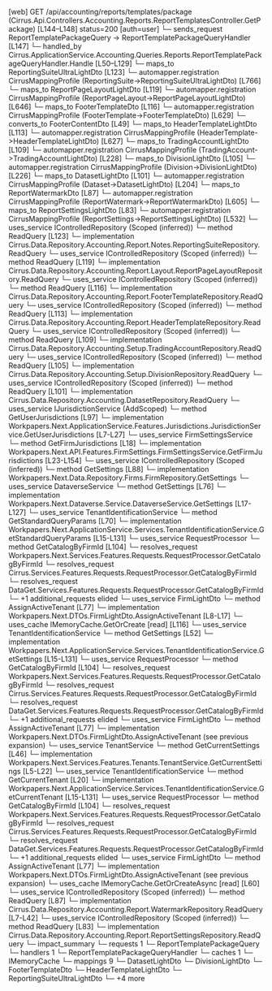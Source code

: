 [web] GET /api/accounting/reports/templates/package  (Cirrus.Api.Controllers.Accounting.Reports.ReportTemplatesController.GetPackage)  [L144–L148] status=200 [auth=user]
  └─ sends_request ReportTemplatePackageQuery -> ReportTemplatePackageQueryHandler [L147]
    └─ handled_by Cirrus.ApplicationService.Accounting.Queries.Reports.ReportTemplatePackageQueryHandler.Handle [L50–L129]
      └─ maps_to ReportingSuiteUltraLightDto [L123]
        └─ automapper.registration CirrusMappingProfile (ReportingSuite->ReportingSuiteUltraLightDto) [L766]
      └─ maps_to ReportPageLayoutLightDto [L119]
        └─ automapper.registration CirrusMappingProfile (ReportPageLayout->ReportPageLayoutLightDto) [L646]
      └─ maps_to FooterTemplateDto [L116]
        └─ automapper.registration CirrusMappingProfile (FooterTemplate->FooterTemplateDto) [L629]
        └─ converts_to FooterContentDto [L49]
      └─ maps_to HeaderTemplateLightDto [L113]
        └─ automapper.registration CirrusMappingProfile (HeaderTemplate->HeaderTemplateLightDto) [L627]
      └─ maps_to TradingAccountLightDto [L109]
        └─ automapper.registration CirrusMappingProfile (TradingAccount->TradingAccountLightDto) [L228]
      └─ maps_to DivisionLightDto [L105]
        └─ automapper.registration CirrusMappingProfile (Division->DivisionLightDto) [L226]
      └─ maps_to DatasetLightDto [L101]
        └─ automapper.registration CirrusMappingProfile (Dataset->DatasetLightDto) [L204]
      └─ maps_to ReportWatermarkDto [L87]
        └─ automapper.registration CirrusMappingProfile (ReportWatermark->ReportWatermarkDto) [L605]
      └─ maps_to ReportSettingsLightDto [L83]
        └─ automapper.registration CirrusMappingProfile (ReportSettings->ReportSettingsLightDto) [L532]
      └─ uses_service IControlledRepository<ReportingSuite> (Scoped (inferred))
        └─ method ReadQuery [L123]
          └─ implementation Cirrus.Data.Repository.Accounting.Report.Notes.ReportingSuiteRepository.ReadQuery
      └─ uses_service IControlledRepository<ReportPageLayout> (Scoped (inferred))
        └─ method ReadQuery [L119]
          └─ implementation Cirrus.Data.Repository.Accounting.Report.Layout.ReportPageLayoutRepository.ReadQuery
      └─ uses_service IControlledRepository<FooterTemplate> (Scoped (inferred))
        └─ method ReadQuery [L116]
          └─ implementation Cirrus.Data.Repository.Accounting.Report.FooterTemplateRepository.ReadQuery
      └─ uses_service IControlledRepository<HeaderTemplate> (Scoped (inferred))
        └─ method ReadQuery [L113]
          └─ implementation Cirrus.Data.Repository.Accounting.Report.HeaderTemplateRepository.ReadQuery
      └─ uses_service IControlledRepository<TradingAccount> (Scoped (inferred))
        └─ method ReadQuery [L109]
          └─ implementation Cirrus.Data.Repository.Accounting.Setup.TradingAccountRepository.ReadQuery
      └─ uses_service IControlledRepository<Division> (Scoped (inferred))
        └─ method ReadQuery [L105]
          └─ implementation Cirrus.Data.Repository.Accounting.Setup.DivisionRepository.ReadQuery
      └─ uses_service IControlledRepository<Dataset> (Scoped (inferred))
        └─ method ReadQuery [L101]
          └─ implementation Cirrus.Data.Repository.Accounting.DatasetRepository.ReadQuery
      └─ uses_service IJurisdictionService (AddScoped)
        └─ method GetUserJurisdictions [L97]
          └─ implementation Workpapers.Next.ApplicationService.Features.Jurisdictions.JurisdictionService.GetUserJurisdictions [L7-L27]
            └─ uses_service FirmSettingsService
              └─ method GetFirmJurisdictions [L18]
                └─ implementation Workpapers.Next.API.Features.FirmSettings.FirmSettingsService.GetFirmJurisdictions [L23-L154]
                  └─ uses_service IControlledRepository<Firm> (Scoped (inferred))
                    └─ method GetSettings [L88]
                      └─ implementation Workpapers.Next.Data.Repository.Firms.FirmRepository.GetSettings
                  └─ uses_service DataverseService
                    └─ method GetSettings [L76]
                      └─ implementation Workpapers.Next.Dataverse.Service.DataverseService.GetSettings [L17-L127]
                        └─ uses_service TenantIdentificationService
                          └─ method GetStandardQueryParams [L70]
                            └─ implementation Workpapers.Next.ApplicationService.Services.TenantIdentificationService.GetStandardQueryParams [L15-L131]
                              └─ uses_service RequestProcessor
                                └─ method GetCatalogByFirmId [L104]
                                  └─ resolves_request Workpapers.Next.Services.Features.Requests.RequestProcessor.GetCatalogByFirmId
                                  └─ resolves_request Cirrus.Services.Features.Requests.RequestProcessor.GetCatalogByFirmId
                                  └─ resolves_request DataGet.Services.Features.Requests.RequestProcessor.GetCatalogByFirmId
                                  └─ +1 additional_requests elided
                              └─ uses_service FirmLightDto
                                └─ method AssignActiveTenant [L77]
                                  └─ implementation Workpapers.Next.DTOs.FirmLightDto.AssignActiveTenant [L8-L17]
                              └─ uses_cache IMemoryCache.GetOrCreate [read] [L116]
                  └─ uses_service TenantIdentificationService
                    └─ method GetSettings [L52]
                      └─ implementation Workpapers.Next.ApplicationService.Services.TenantIdentificationService.GetSettings [L15-L131]
                        └─ uses_service RequestProcessor
                          └─ method GetCatalogByFirmId [L104]
                            └─ resolves_request Workpapers.Next.Services.Features.Requests.RequestProcessor.GetCatalogByFirmId
                            └─ resolves_request Cirrus.Services.Features.Requests.RequestProcessor.GetCatalogByFirmId
                            └─ resolves_request DataGet.Services.Features.Requests.RequestProcessor.GetCatalogByFirmId
                            └─ +1 additional_requests elided
                        └─ uses_service FirmLightDto
                          └─ method AssignActiveTenant [L77]
                            └─ implementation Workpapers.Next.DTOs.FirmLightDto.AssignActiveTenant (see previous expansion)
                  └─ uses_service TenantService
                    └─ method GetCurrentSettings [L46]
                      └─ implementation Workpapers.Next.Services.Features.Tenants.TenantService.GetCurrentSettings [L5-L22]
                        └─ uses_service TenantIdentificationService
                          └─ method GetCurrentTenant [L20]
                            └─ implementation Workpapers.Next.ApplicationService.Services.TenantIdentificationService.GetCurrentTenant [L15-L131]
                              └─ uses_service RequestProcessor
                                └─ method GetCatalogByFirmId [L104]
                                  └─ resolves_request Workpapers.Next.Services.Features.Requests.RequestProcessor.GetCatalogByFirmId
                                  └─ resolves_request Cirrus.Services.Features.Requests.RequestProcessor.GetCatalogByFirmId
                                  └─ resolves_request DataGet.Services.Features.Requests.RequestProcessor.GetCatalogByFirmId
                                  └─ +1 additional_requests elided
                              └─ uses_service FirmLightDto
                                └─ method AssignActiveTenant [L77]
                                  └─ implementation Workpapers.Next.DTOs.FirmLightDto.AssignActiveTenant (see previous expansion)
                  └─ uses_cache IMemoryCache.GetOrCreateAsync [read] [L60]
      └─ uses_service IControlledRepository<ReportWatermark> (Scoped (inferred))
        └─ method ReadQuery [L87]
          └─ implementation Cirrus.Data.Repository.Accounting.Report.WatermarkRepository.ReadQuery [L7-L42]
      └─ uses_service IControlledRepository<ReportSettings> (Scoped (inferred))
        └─ method ReadQuery [L83]
          └─ implementation Cirrus.Data.Repository.Accounting.Report.ReportSettingsRepository.ReadQuery
  └─ impact_summary
    └─ requests 1
      └─ ReportTemplatePackageQuery
    └─ handlers 1
      └─ ReportTemplatePackageQueryHandler
    └─ caches 1
      └─ IMemoryCache
    └─ mappings 9
      └─ DatasetLightDto
      └─ DivisionLightDto
      └─ FooterTemplateDto
      └─ HeaderTemplateLightDto
      └─ ReportingSuiteUltraLightDto
      └─ +4 more

